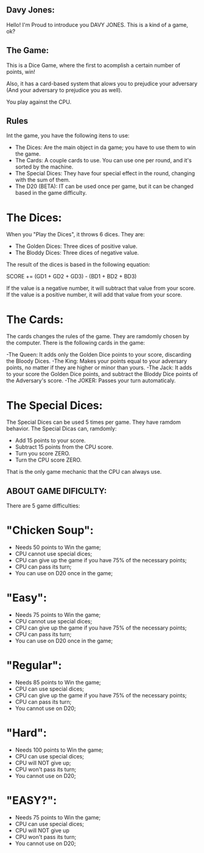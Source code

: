 ## Davy Jones:

Hello! I'm Proud to introduce you DAVY JONES.
This is a kind of a game, ok?

## The Game:
This is a Dice Game, where the first to acomplish a certain number of points, win!

Also, it has a card-based system that alows you to prejudice your adversary (And your adversary to prejudice you as well).

You play against the CPU.

## Rules
Int the game, you have the following itens to use:

- The Dices: Are the main object in da game; you have to use them to win the game.
- The Cards: A couple cards to use. You can use one per round, and it's sorted by the machine.
- The Special Dices: They have four special effect in the round, changing with the sum of them.
- The D20 (BETA): IT can be used once per game, but it can be changed based in the game difficulty.

# The Dices:

When you "Play the Dices", it throws 6 dices. They are:
- The Golden Dices: Three dices of positive value.
- The Bloddy Dices: Three dices of negative value.

The result of the dices is based in the following equation:

SCORE += (GD1 + GD2 + GD3) - (BD1 + BD2 + BD3)

If the value is a negative number, it will subtract that value from your score.
If the value is a positive number, it will add that value from your score.

# The Cards:
The cards changes the rules of the game. They are ramdomly chosen by the computer. There is the following cards in the game:

-The Queen: It adds only the Golden Dice points to your score, discarding the Bloody Dices.
-The King: Makes your points equal to your adversary points, no matter if they are higher or minor than yours.
-The Jack: It adds to your score the Golden Dice points, and subtract the Bloddy Dice points of the Adversary's score.
-The JOKER: Passes your turn automaticaly.

# The Special Dices:
The Special Dices can be used 5 times per game. They have ramdom behavior.
The Special Dicas can, ramdomly:
- Add 15 points to your score.
- Subtract 15 points from the CPU score.
- Turn you score ZERO.
- Turn the CPU score ZERO.

That is the only game mechanic that the CPU can always use.

## ABOUT GAME DIFICULTY:
There are 5 game difficulties:

# "Chicken Soup":
- Needs 50 points to Win the game;
- CPU cannot use special dices;
- CPU can give up the game if you have 75% of the necessary points;
- CPU can pass its turn;
- You can use on D20 once in the game;

# "Easy":
- Needs 75 points to Win the game;
- CPU cannot use special dices;
- CPU can give up the game if you have 75% of the necessary points;
- CPU can pass its turn;
- You can use on D20 once in the game;

# "Regular":
- Needs 85 points to Win the game;
- CPU can use special dices;
- CPU can give up the game if you have 75% of the necessary points;
- CPU can pass its turn;
- You cannot use on D20;

# "Hard":
- Needs 100 points to Win the game;
- CPU can use special dices;
- CPU will NOT give up;
- CPU won't pass its turn;
- You cannot use on D20;

# "EASY?":
- Needs 75 points to Win the game;
- CPU can use special dices;
- CPU will NOT give up
- CPU won't pass its turn;
- You cannot use on D20;
